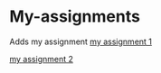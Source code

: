 # My-assignments

Adds my assignment
[my assignment 1](http://localhost:8888/notebooks/Downloads/Assignment_week_2.ipynb)

[my assignment 2](https://github.com/KillerPanda01/My-assignments/blob/master/Assignment_week_4%20(1).ipynb)
